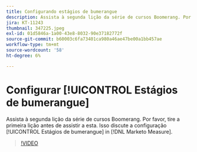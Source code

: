 ```yaml
---
title: Configurando estágios de bumerangue
description: Assista à segunda lição da série de cursos Boomerang. Por favor, tire a primeira lição antes de assistir a esta. Este artigo aborda a configuração de Estágios de Bumerangue no [!DNL Marketo Measure].
jira: KT-11243
thumbnail: 347225.jpeg
exl-id: 01d5846a-1a00-43e8-8032-90e37182772f
source-git-commit: b60003c6fa73401ca980a46ae47be00a1bb457ae
workflow-type: tm+mt
source-wordcount: '58'
ht-degree: 6%

---
```


# Configurar [!UICONTROL Estágios de bumerangue]

Assista à segunda lição da série de cursos Boomerang. Por favor, tire a primeira lição antes de assistir a esta. Isso discute a configuração [!UICONTROL Estágios de bumerangue] in [!DNL Marketo Measure].

>[!VIDEO](https://video.tv.adobe.com/v/347225/?quality=12&learn=on)
